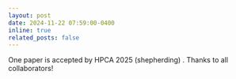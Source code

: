 ```yaml
---
layout: post
date: 2024-11-22 07:59:00-0400
inline: true
related_posts: false
---
```


One paper is accepted by HPCA 2025 (shepherding) . Thanks to all collaborators!

<!-- ---
layout: post
date: 2016-01-15 07:59:00-0400
inline: true
related_posts: false
---

A simple inline announcement with Markdown emoji! :sparkles: :smile: -->
